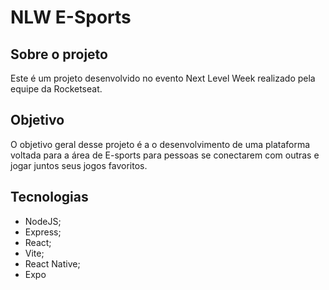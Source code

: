# NLW E-Sports

## Sobre o projeto

Este é um projeto desenvolvido no evento Next Level Week realizado pela equipe da Rocketseat.

## Objetivo

O objetivo geral desse projeto é a o desenvolvimento de uma plataforma voltada para a área de E-sports para pessoas se conectarem com outras e jogar juntos seus jogos favoritos.

## Tecnologias

- NodeJS;
- Express;
- React;
- Vite;
- React Native;
- Expo
